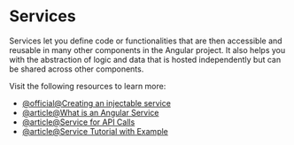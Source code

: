 # Services

Services let you define code or functionalities that are then accessible and reusable in many other components in the Angular project. It also helps you with the abstraction of logic and data that is hosted independently but can be shared across other components.

Visit the following resources to learn more:

- [@official@Creating an injectable service](https://angular.dev/guide/di/creating-injectable-service)
- [@article@What is an Angular Service](https://www.tpointtech.com/what-is-an-angular-service)
- [@article@Service for API Calls](https://www.knowledgehut.com/blog/web-development/make-api-calls-angular)
- [@article@Service Tutorial with Example](https://www.positronx.io/angular-service-tutorial-with-example/)
